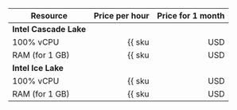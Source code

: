 | Resource | Price per hour | Price for 1 month |
|------------------|-----------------------------------------------------------:|-----------------------------------------------------------------:|
| **Intel Cascade Lake** |
| 100% vCPU | {{ sku|USD|mdb.cluster.elasticsearch.v2.cpu.c100|string }} | {{ sku|USD|mdb.cluster.elasticsearch.v2.cpu.c100|month|string }} |
| RAM (for 1 GB) | {{ sku|USD|mdb.cluster.elasticsearch.v2.ram.gold|string }} | {{ sku|USD|mdb.cluster.elasticsearch.v2.ram.gold|month|string }} |
| **Intel Ice Lake** |
| 100% vCPU | {{ sku|USD|mdb.cluster.elasticsearch.v3.cpu.c100|string }} | {{ sku|USD|mdb.cluster.elasticsearch.v3.cpu.c100|month|string }} |
| RAM (for 1 GB) | {{ sku|USD|mdb.cluster.elasticsearch.v3.ram.gold|string }} | {{ sku|USD|mdb.cluster.elasticsearch.v3.ram.gold|month|string }} |